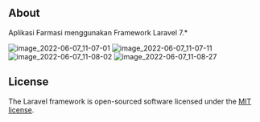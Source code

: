 ## About
Aplikasi Farmasi menggunakan Framework Laravel 7.*

![image_2022-06-07_11-07-01](https://user-images.githubusercontent.com/34479062/172294142-08548b80-3a4b-4b20-b01c-fa5bddadb921.png)
![image_2022-06-07_11-07-11](https://user-images.githubusercontent.com/34479062/172294207-f0a0e3aa-591b-4876-a146-d5064023a8ef.png)
![image_2022-06-07_11-08-02](https://user-images.githubusercontent.com/34479062/172294232-9edd4d35-b518-41f3-89cf-b7357c2b6d84.png)
![image_2022-06-07_11-08-27](https://user-images.githubusercontent.com/34479062/172294280-2080d93f-8579-43fd-bde3-da44c525a56b.png)


## License

The Laravel framework is open-sourced software licensed under the [MIT license](https://opensource.org/licenses/MIT).

